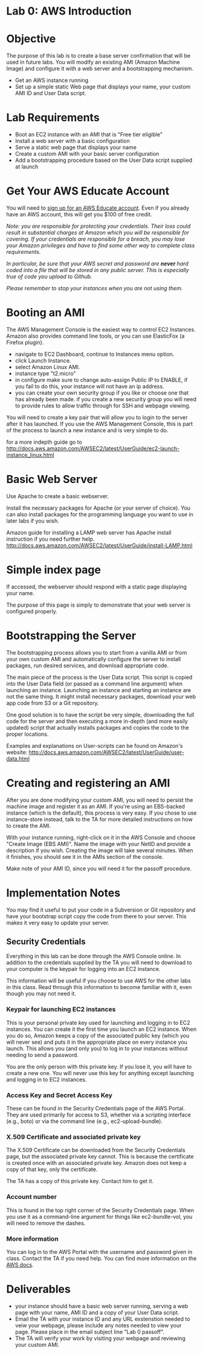 # Lab 0: AWS Introduction

# Objective

The purpose of this lab is to create a base server confirmation that will be used in future labs. You will modify an existing AMI (Amazon Machine Image) and configure it with a web server and a bootstrapping mechanism.

- Get an AWS instance running
- Set up a simple static Web page that displays your name, your custom AMI ID and User Data script.

# Lab Requirements 

- Boot an EC2 instance with an AMI that is "Free tier eligible"
- Install a web server with a basic configuration
- Serve a static web page that displays your name
- Create a custom AMI with your basic server configuration
- Add a bootstrapping procedure based on the User Data script supplied at launch

# Get Your AWS Educate Account

You will need to [sign up for an AWS Educate account](https://www.awseducate.com/Application). Even if you already have an AWS account, this will get you $100 of free credit. 

*Note: you are responsible for protecting your credentials. Their loss could result in substantial charges at Amazon which you will be responsible for covering. If your credentials are responsible for a breach, you may lose your Amazon privileges and have to find some other way to complete class requirements.*

*In particular, be sure that your AWS secret and password are __never__ hard coded into a file that will be stored in any public server. This is especially true of code you upload to Github.*

*Please remember to stop your instances when you are not using them.*

# Booting an AMI 

The AWS Management Console is the easiest way to control EC2 Instances. Amazon also provides command line tools, or you can use ElasticFox (a Firefox plugin).
- navigate to EC2 Dashboard, continue to Instances menu option.
- click Launch Instance.
- select Amazon Linux AMI.
- instance type "t2.micro"
- in configure make sure to change auto-assign Public IP to ENABLE, if you fail to do this, your instance will not have an ip address.
- you can create your own security group if you like or choose one that has already been made. if you create a new security group you will need to provide rules to allow traffic through for SSH and webpage viewing.

You will need to create a key pair that will allow you to login to the server after it has launched. If you use the AWS Management Console, this is part of the process to launch a new instance and is very simple to do.

for a more indepth guide go to http://docs.aws.amazon.com/AWSEC2/latest/UserGuide/ec2-launch-instance_linux.html


# Basic Web Server 

Use Apache to create a basic webserver. 

Install the necessary packages for Apache (or your server of choice). You can also install packages for the programming language you want to use in later labs if you wish.

Amazon guide for installing a LAMP web server has Apache install instruction if you need further help. http://docs.aws.amazon.com/AWSEC2/latest/UserGuide/install-LAMP.html

# Simple index page

If accessed, the webserver should respond with a static page displaying your name.

The purpose of this page is simply to demonstrate that your web server is configured properly.

# Bootstrapping the Server 

The bootstrapping process allows you to start from a vanilla AMI or from your own custom AMI and automatically configure the server to install packages, run desired services, and download appropriate code.

The main piece of the process is the User Data script. This script is copied into the User Data field (or passed as a command line argument) when launching an instance. Launching an instance and starting an instance are not the same thing. It might install necessary packages, download your web app code from S3 or a Git repository.

One good solution is to have the script be very simple, downloading the full code for the server and then executing a more in-depth (and more easily updated) script that actually installs packages and copies the code to the proper locations.

Examples and explanations on User-scripts can be found on Amazon's website:
http://docs.aws.amazon.com/AWSEC2/latest/UserGuide/user-data.html

# Creating and registering an AMI

After you are done modifying your custom AMI, you will need to persist the machine image and register it as an AMI. If you're using an EBS-backed instance (which is the default), this process is very easy. If you chose to use instance-store instead, talk to the TA for more detailed instructions on how to create the AMI.

With your instance running, right-click on it in the AWS Console and choose "Create Image (EBS AMI)". Name the image with your NetID and provide a description if you wish. Creating the image will take several minutes. When it finishes, you should see it in the AMIs section of the console.

Make note of your AMI ID, since you will need it for the passoff procedure.

# Implementation Notes 
You may find it useful to put your code in a Subversion or Git repository and have your bootstrap script copy the code from there to your server. This makes it very easy to update your server.

## Security Credentials
Everything in this lab can be done through the AWS Console online. In addition to the credentials supplied by the TA you will need to download to your computer is the keypair for logging into an EC2 instance.

This information will be useful if you choose to use AWS for the other labs in this class. Read through this information to become familiar with it, even though you may not need it.

### Keypair for launching EC2 instances
This is your personal private key used for launching and logging in to EC2 instances. You can create it the first time you launch an EC2 instance. When you do so, Amazon keeps a copy of the associated public key (which you will never see) and puts it in the appropriate place on every instance you launch. This allows you (and only you) to log in to your instances without needing to send a password.

You are the only person with this private key. If you lose it, you will have to create a new one. You will never use this key for anything except launching and logging in to EC2 instances.

### Access Key and Secret Access Key
These can be found in the Security Credentials page of the AWS Portal. They are used primarily for access to S3, whether via a scripting interface (e.g., boto) or via the command line (e.g., ec2-upload-bundle).

### X.509 Certificate and associated private key
The X.509 Certificate can be downloaded from the Security Credentials page, but the associated private key cannot. This is because the certificate is created once with an associated private key. Amazon does not keep a copy of that key, only the certificate.

The TA has a copy of this private key. Contact him to get it.

### Account number
This is found in the top right corner of the Security Credentials page. When you use it as a command-line argument for things like ec2-bundle-vol, you will need to remove the dashes.

### More information

You can log in to the AWS Portal with the username and password given in class.
Contact the TA if you need help.
You can find more information on the [AWS docs](http://docs.amazonwebservices.com/AWSSecurityCredentials/1.0/AboutAWSCredentials.html#AccessKeys).

# Deliverables

- your instance should have a basic web server running, serving a web page with your name, AMI ID and a copy of your User Data script. 
- Email the TA with your instance ID and any URL exstenstion needed to veiw your webpage, please include any notes needed to view your page. Please place in the email subject line "Lab 0 passoff".
- The TA will verify your work by visiting your webpage and reviewing your custom AMI.




